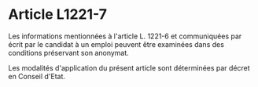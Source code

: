 # Article L1221-7

Les informations mentionnées à l'article L. 1221-6 et communiquées par écrit par le candidat à un emploi peuvent être examinées dans des conditions préservant son anonymat. 

Les modalités d'application du présent article sont déterminées par décret en Conseil d'Etat.